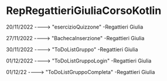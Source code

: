 # RepRegattieriGiuliaCorsoKotlin

20/11/2022 ----> "esercizioQuizzone" -Regattieri Giulia

27/11/2022 ----> "BachecaInserzione" -Regattieri Giulia

30/11/2022 ----> "ToDoListGruppo" -Regattieri Giulia

01/12/2022 ----> "ToDoListGruppoLogin" -Regattieri Giulia

01/12/22 ----> "ToDoListGruppoCompleta" -Regattieri Giulia
